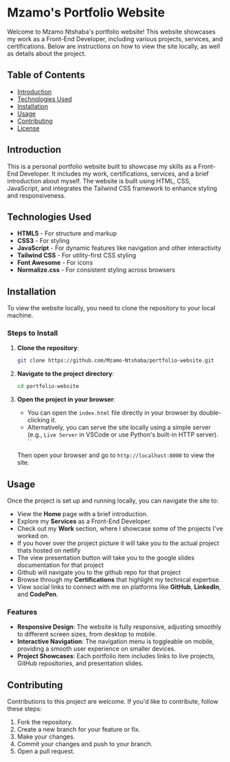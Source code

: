 # Mzamo's Portfolio Website

Welcome to Mzamo Ntshaba's portfolio website! This website showcases my work as a Front-End Developer, including various projects, services, and certifications. Below are instructions on how to view the site locally, as well as details about the project.

## Table of Contents

- [Introduction](#introduction)
- [Technologies Used](#technologies-used)
- [Installation](#installation)
- [Usage](#usage)
- [Contributing](#contributing)
- [License](#license)

## Introduction

This is a personal portfolio website built to showcase my skills as a Front-End Developer. It includes my work, certifications, services, and a brief introduction about myself. The website is built using HTML, CSS, JavaScript, and integrates the Tailwind CSS framework to enhance styling and responsiveness.

## Technologies Used

- **HTML5** - For structure and markup
- **CSS3** - For styling
- **JavaScript** - For dynamic features like navigation and other interactivity
- **Tailwind CSS** - For utility-first CSS styling
- **Font Awesome** - For icons
- **Normalize.css** - For consistent styling across browsers

## Installation

To view the website locally, you need to clone the repository to your local machine.

### Steps to Install

1. **Clone the repository**:
    ```bash
    git clone https://github.com/Mzamo-Ntshaba/portfolio-website.git
    ```

2. **Navigate to the project directory**:
    ```bash
    cd portfolio-website
    ```

3. **Open the project in your browser**:
    - You can open the `index.html` file directly in your browser by double-clicking it.
    - Alternatively, you can serve the site locally using a simple server (e.g., `Live Server` in VSCode or use Python's built-in HTTP server).
      ``

    Then open your browser and go to `http://localhost:8000` to view the site.

## Usage

Once the project is set up and running locally, you can navigate the site to:

- View the **Home** page with a brief introduction.
- Explore my **Services** as a Front-End Developer.
- Check out my **Work** section, where I showcase some of the projects I've worked on.
- If you hover over the project picture it will take you to the actual project thats hosted on netlify 
- The view presentation button will take you to the google slides documentation for that project 
- Github will navigate you to the github repo for that project 
- Browse through my **Certifications** that highlight my technical expertise.
- View social links to connect with me on platforms like **GitHub**, **LinkedIn**, and **CodePen**.

### Features

- **Responsive Design**: The website is fully responsive, adjusting smoothly to different screen sizes, from desktop to mobile.
- **Interactive Navigation**: The navigation menu is toggleable on mobile, providing a smooth user experience on smaller devices.
- **Project Showcases**: Each portfolio item includes links to live projects, GitHub repositories, and presentation slides.

## Contributing

Contributions to this project are welcome. If you'd like to contribute, follow these steps:

1. Fork the repository.
2. Create a new branch for your feature or fix.
3. Make your changes.
4. Commit your changes and push to your branch.
5. Open a pull request.
